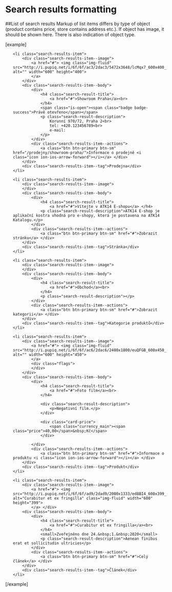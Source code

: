 Search results formatting
=========================

##List of search results
Markup of list items differs by type of object (product contains price, store contains address etc.). If object has image, it should be shown here. There is also indication of object type. 

[example]
<ul class="search-results-list">

	<li class="search-results-item">
		<div class="search-results-item--image">
			<a href="#"> <img class="img-fluid" src="http://i.pupiq.net/i/6f/6f/ac3/2dac3/5472x3648/lcMqx7_600x400_f56e70d9c82d7d54.jpg" alt="" width="600" height="400">
			</a>
		</div>
		<div class="search-results-item--body">
			<div>
				<h4 class="search-result-title">
					<a href="#">Showroom Praha</a><br>
				</h4>
				<span class="is-open"><span class="badge badge-success">Právě otevřeno</span></span>
				<p class="search-result-description">
					Korunní 970/72, Praha 2<br>
					tel: +420.123456789<br>
					e-mail:
				</p>
			</div>
			<div class="search-results-item--actions">
				<a class="btn btn-primary btn-sm" href="/prodejny/showroom-praha/">Informace o prodejně <i class="icon ion-ios-arrow-forward"></i></a> </div>
		</div>
		<div class="search-results-item--tag">Prodejna</div>
	</li>

	<li class="search-results-item">
		<div class="search-results-item--image">
		</div>
		<div class="search-results-item--body">
			<div>
				<h4 class="search-result-title">
					<a href="#">Vítejte v ATK14 E-shopu</a> </h4>
				<p class="search-result-description">ATK14 E-shop je aplikační kostra vhodná pro e-shopy, která je postavena na ATK14 Katalogu.</p>
			</div>
			<div class="search-results-item--actions">
				<a class="btn btn-primary btn-sm" href="#">Zobrazit stránku</a> </div>
		</div>
		<div class="search-results-item--tag">Stránka</div>
	</li>

	<li class="search-results-item">
		<div class="search-results-item--image">
		</div>
		<div class="search-results-item--body">
			<div>
				<h4 class="search-result-title">
					<a href="#">Obchod</a><br>
				</h4>
				<p class="search-result-description"></p>
			</div>
			<div class="search-results-item--actions">
				<a class="btn btn-primary btn-sm" href="#">Zobrazit kategorii</a> </div>
		</div>
		<div class="search-results-item--tag">Kategorie produktů</div>
	</li>

	<li class="search-results-item">
		<div class="search-results-item--image">
			<a href="#"> <img class="img-fluid" src="http://i.pupiq.net/i/6f/6f/ac6/2dac6/2400x1800/euQFGB_600x450_789851afd45c0449.jpg" alt="" width="600" height="450">
			</a>
			<div class="flags">
			</div>
		</div>
		<div class="search-results-item--body">
			<div>
				<h4 class="search-result-title">
					<a href="#">Foto film</a><br>
				</h4>

				<div class="search-result-description">
					<p>Negativní film.</p>
				</div>

				<div class="card-price">
					<span class="currency_main"><span class="price">40,00</span>&nbsp;Kč</span>
				</div>

			</div>
			<div class="search-results-item--actions">
				<a class="btn btn-primary btn-sm" href="#">Informace o produktu <i class="icon ion-ios-arrow-forward"></i></a> </div>
		</div>
		<div class="search-results-item--tag">Produkt</div>
	</li>

	<li class="search-results-item">
		<div class="search-results-item--image">
			<a href="#"> <img src="http://i.pupiq.net/i/6f/6f/ad9/2dad9/2000x1333/ed8BI4_600x399_29d35a2b41882332.jpg" alt="Curabitur et ex fringilla" class="img-fluid" width="600" height="399">
			</a> </div>
		<div class="search-results-item--body">
			<div>
				<h4 class="search-result-title">
					<a href="#">Curabitur et ex fringilla</a><br>
				</h4>
				<small>Zveřejněno dne 24.&nbsp;1.&nbsp;2020</small>
				<p class="search-result-description">Aenean finibus erat et sollicitudin ultricies</p>
			</div>
			<div class="search-results-item--actions">
				<a class="btn btn-primary btn-sm" href="#">Celý článek</a> </div>
		</div>
		<div class="search-results-item--tag">Článek</div>
	</li>

</ul>
[/example]